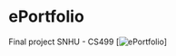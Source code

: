 # ePortfolio
Final project SNHU - CS499 
[![ePortfolio](https://github.com/nathankintuSNHU/ePortfolio/image.png?raw=true)]
